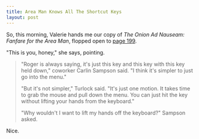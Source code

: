 ```yaml
---
title: Area Man Knows All The Shortcut Keys
layout: post
---
```

So, this morning, Valerie hands me our copy of <em>The Onion Ad Nauseam: Fanfare for the Area Man</em>, flopped open to <a href="http://www.theonion.com/content/node/38976" title="Area Man Knows All The Shortcut Keys">page 199</a>.

"This is you, honey," she says, pointing.

> "Roger is always saying, it's just this key and this key with this key held down," coworker Carlin Sampson said. "I think it's simpler to just go into the menu."
>
> "But it's not simpler," Turlock said. "It's just one motion. It takes time to grab the mouse and pull down the menu. You can just hit the key without lifting your hands from the keyboard."
>
> "Why wouldn't I want to lift my hands off the keyboard?" Sampson asked.

Nice.

